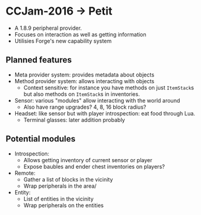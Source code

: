 # CCJam-2016 → Petit

 - A 1.8.9 peripheral provider.
 - Focuses on interaction as well as getting information
 - Utilisies Forge's new capability system

## Planned features
 - Meta provider system: provides metadata about objects
 - Method provider system: allows interacting with objects
   - Context sensitive: for instance you have methods on just `ItemStack`s but also methods on `ItemStack`s in inventories.
 - Sensor: various "modules" allow interacting with the world around
   - Also have range upgrades? 4, 8, 16 block radius?
 - Headset: like sensor but with player introspection: eat food through Lua.
   - Terminal glasses: later addition probably

## Potential modules
 - Introspection:
   - Allows getting inventory of current sensor or player
   - Expose baubles and ender chest inventories on players?
 - Remote:
   - Gather a list of blocks in the vicinity
   - Wrap peripherals in the area/
 - Entity:
   - List of entities in the vicinity
   - Wrap peripherals on the entities
